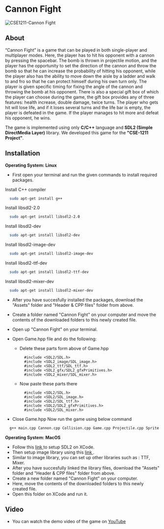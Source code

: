 
# Cannon Fight



![CSE1211-Cannon Fight](https://user-images.githubusercontent.com/121728514/210166898-c9aa812e-70e6-4d56-acae-fd8dbdf64a83.png)


## About
“Cannon Fight” is a game that can be played in both single-player and multiplayer modes. Here, the player has to hit his opponent with a cannon by pressing the spacebar. The bomb is thrown in projectile motion, and the player has the opportunity to set the direction of the cannon and throw the bomb so that he can increase the probability of hitting his opponent, while the player also has the ability to move down the aisle by a ladder and walk to and fro so that he can protect himself during his own turn only. The player is given specific timing for fixing the angle of the cannon and throwing the bomb at his opponent. There is also a special gift box of which the player can choose during the game, the gift box provides any of three features: health increase, double damage, twice turns. The player who gets hit will lose life, and if it loses several turns and the life bar is empty, the player is defeated in the game. If the player manages to hit more and defeat his opponent, he wins.

The game is implemented using only **C/C++** language and **SDL2 (Simple DirectMedia Layer)** library. We developed this game for the **"CSE-1211 Project"**.
## Installation

**Operating System: Linux**

- First open your terminal and run the given commands to install required packages.

Install C++ compiler
```bash
  sudo apt-get install g++
```
Install libsdl2-2.0
```bash
  sudo apt-get install libsdl2-2.0
```
Install libsdl2-dev
```bash
  sudo apt-get install libsdl2-dev
```
Install libsdl2-image-dev
```bash
  sudo apt-get install libsdl2-image-dev
```
Install libsdl2-ttf-dev
```bash
  sudo apt-get install libsdl2-ttf-dev
```
Install libsdl2-mixer-dev
```bash
  sudo apt-get install libsdl2-mixer-dev
```
- After you have succesfully installed the packages, download the "Assets" folder and "Header & CPP files" folder from above.  
- Create a folder named "Cannon Fight" on your computer and move the contents of the downloaded folders to this newly created file.
- Open up "Cannon Fight" on your terminal.
- Open Game.hpp file and do the following:

    - Delete these parts form above of Game.hpp

            #include <SDL2/SDL.h>
            #include <SDL2_image/SDL_image.h>
            #include <SDL2_ttf/SDL_ttf.h>
            #include <SDL2_gfx/SDL2_gfxPrimitives.h>
            #include <SDL2_mixer/SDL_mixer.h>
    - Now paste these parts there

            #include <SDL2/SDL.h>
            #include <SDL2/SDL_image.h>
            #include <SDL2/SDL_ttf.h>
            #include <SDL2/SDL2_gfxPrimitives.h>
            #include <SDL2/SDL_mixer.h>

- Close Game.hpp
Now run the game using below command
```bash
  g++ main.cpp Cannon.cpp Collision.cpp Game.cpp Projectile.cpp Sprite.cpp GameEngine.cpp TextureManager.cpp TTF.cpp ProgressBar.cpp GiftBox.cpp Menu.cpp -lSDL2 -lSDL2_image -lSDL2_ttf -lSDL2_gfx -lSDL2_mixer && ./a.out
```

**Operating System: MacOS**
- Follow this <a href = "https://lazyfoo.net/tutorials/SDL/01_hello_SDL/mac/index.php"> link </a> to setup SDL2 on XCode.
- Then setup image library using this <a href = "https://lazyfoo.net/tutorials/SDL/06_extension_libraries_and_loading_other_image_formats/mac/index.php"> link </a>.
- Similar to image library, you can set up other libraries such as : TTF, Mixer.
- After you have succesfully linked the library files, download the "Assets" folder and "Header & CPP files" folder from above.
- Create a new folder named "Cannon Fight" on your computer.
- Here, move the contents of the downloaded folders to this newly created file.
- Open this folder on XCode and run it.

## Video
- You can watch the demo video of the game on <a href = "https://www.youtube.com/watch?v=vELsUzH9Quc&t=14s"> YouTube </a>
